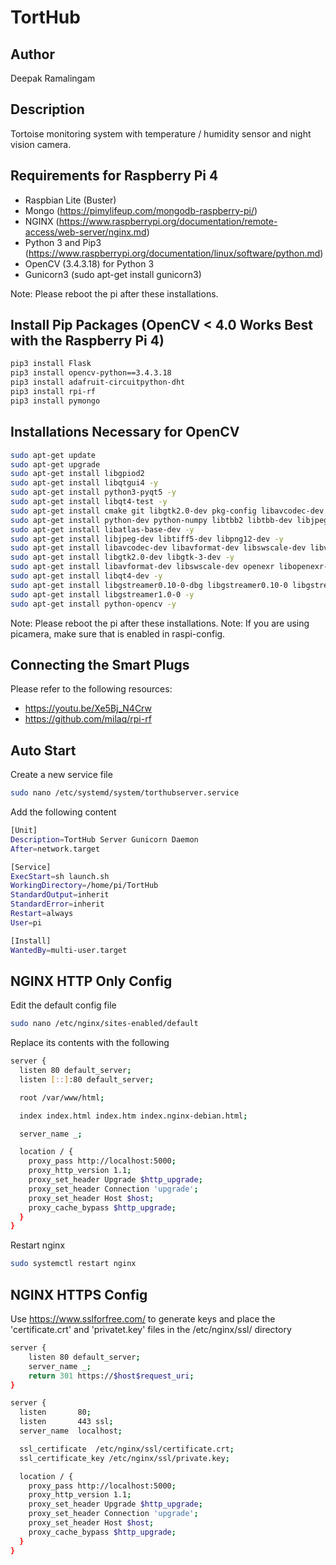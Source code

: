 # TortHub
## Author
Deepak Ramalingam

## Description
Tortoise monitoring system with temperature / humidity sensor and night vision camera.

## Requirements for Raspberry Pi 4
* Raspbian Lite (Buster)
* Mongo (https://pimylifeup.com/mongodb-raspberry-pi/)
* NGINX (https://www.raspberrypi.org/documentation/remote-access/web-server/nginx.md)
* Python 3 and Pip3 (https://www.raspberrypi.org/documentation/linux/software/python.md)
* OpenCV (3.4.3.18) for Python 3
* Gunicorn3 (sudo apt-get install gunicorn3)

Note: Please reboot the pi after these installations.

## Install Pip Packages (OpenCV < 4.0 Works Best with the Raspberry Pi 4)
```sh
pip3 install Flask
pip3 install opencv-python==3.4.3.18
pip3 install adafruit-circuitpython-dht
pip3 install rpi-rf
pip3 install pymongo
```

## Installations Necessary for OpenCV
```sh
sudo apt-get update
sudo apt-get upgrade
sudo apt-get install libgpiod2
sudo apt-get install libqtgui4 -y
sudo apt-get install python3-pyqt5 -y
sudo apt-get install libqt4-test -y
sudo apt-get install cmake git libgtk2.0-dev pkg-config libavcodec-dev -y
sudo apt-get install python-dev python-numpy libtbb2 libtbb-dev libjpeg-dev libpng-dev libtiff-dev libjasper-dev libdc1394-22-dev -y
sudo apt-get install libatlas-base-dev -y
sudo apt-get install libjpeg-dev libtiff5-dev libpng12-dev -y
sudo apt-get install libavcodec-dev libavformat-dev libswscale-dev libv4l-dev -y
sudo apt-get install libgtk2.0-dev libgtk-3-dev -y
sudo apt-get install libavformat-dev libswscale-dev openexr libopenexr-dev -y
sudo apt-get install libqt4-dev -y
sudo apt-get install libgstreamer0.10-0-dbg libgstreamer0.10-0 libgstreamer0.10-dev libgstreamer-plugins-base0.10-dev -y
sudo apt-get install libgstreamer1.0-0 -y
sudo apt-get install python-opencv -y
```

Note: Please reboot the pi after these installations.
Note: If you are using picamera, make sure that is enabled in raspi-config.

## Connecting the Smart Plugs
Please refer to the following resources:
* https://youtu.be/Xe5Bj_N4Crw
* https://github.com/milaq/rpi-rf

## Auto Start
Create a new service file
```sh
sudo nano /etc/systemd/system/torthubserver.service
```

Add the following content
```sh
[Unit]
Description=TortHub Server Gunicorn Daemon
After=network.target

[Service]
ExecStart=sh launch.sh
WorkingDirectory=/home/pi/TortHub
StandardOutput=inherit
StandardError=inherit
Restart=always
User=pi

[Install]
WantedBy=multi-user.target
```

## NGINX HTTP Only Config
Edit the default config file

```sh
sudo nano /etc/nginx/sites-enabled/default
```

Replace its contents with the following

```sh
server {
  listen 80 default_server;
  listen [::]:80 default_server;

  root /var/www/html;

  index index.html index.htm index.nginx-debian.html;

  server_name _;

  location / {
    proxy_pass http://localhost:5000;
    proxy_http_version 1.1;
    proxy_set_header Upgrade $http_upgrade;
    proxy_set_header Connection 'upgrade';
    proxy_set_header Host $host;
    proxy_cache_bypass $http_upgrade;
  }
}
```

Restart nginx

```sh
sudo systemctl restart nginx
```

## NGINX HTTPS Config

Use https://www.sslforfree.com/ to generate keys and place the 'certificate.crt' and 'privatet.key' files in the /etc/nginx/ssl/ directory

```sh
server {
    listen 80 default_server;
    server_name _;
    return 301 https://$host$request_uri;
}

server {
  listen       80;
  listen       443 ssl;
  server_name  localhost;

  ssl_certificate  /etc/nginx/ssl/certificate.crt;
  ssl_certificate_key /etc/nginx/ssl/private.key;

  location / {
    proxy_pass http://localhost:5000;
    proxy_http_version 1.1;
    proxy_set_header Upgrade $http_upgrade;
    proxy_set_header Connection 'upgrade';
    proxy_set_header Host $host;
    proxy_cache_bypass $http_upgrade;
  }
}
```
